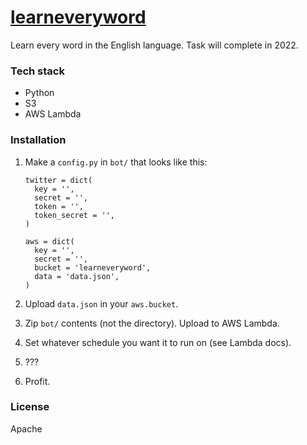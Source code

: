 # [learneveryword](https://twitter.com/learneveryword)

Learn every word in the English language. Task will complete in 2022.

### Tech stack

- Python
- S3
- AWS Lambda

### Installation

1. Make a `config.py` in `bot/` that looks like this:

    ```
    twitter = dict(
      key = '',
      secret = '',
      token = '',
      token_secret = '',
    )

    aws = dict(
      key = '',
      secret = '',
      bucket = 'learneveryword',
      data = 'data.json',
    )
    ```

2. Upload `data.json` in your `aws.bucket`.

3. Zip `bot/` contents (not the directory). Upload to AWS Lambda.

4. Set whatever schedule you want it to run on (see Lambda docs).

5. ???

6. Profit.

### License

Apache
